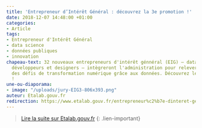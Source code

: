 ```yaml
---
title: 'Entrepreneur d’Intérêt Général : découvrez la 3e promotion !'
date: 2018-12-07 14:48:00 +01:00
categories:
- Article
tags:
- Entrepreneur d'Intérêt Général
- data science
- données publiques
- innovation
chapeau-text: 32 nouveaux entrepreneurs d'intérêt génnéral (EIG) – data scientists,
  développeurs et designers – intègreront l'administration pour relever en 10 mois
  des défis de transformation numérique grâce aux données. Découvrez leurs profils
  !
une-ou-diaporama:
- image: "/uploads/jury-EIG3-806x393.png"
auteur: Etalab.gouv.fr
redirection: https://www.etalab.gouv.fr/entrepreneur%c2%b7e-dinteret-general-vous-presente-sa-3eme-promotion/
---
```


> [Lire la suite sur Etalab.gouv.fr](https://www.etalab.gouv.fr/entrepreneur%c2%b7e-dinteret-general-vous-presente-sa-3eme-promotion/)
{: .lien-important}